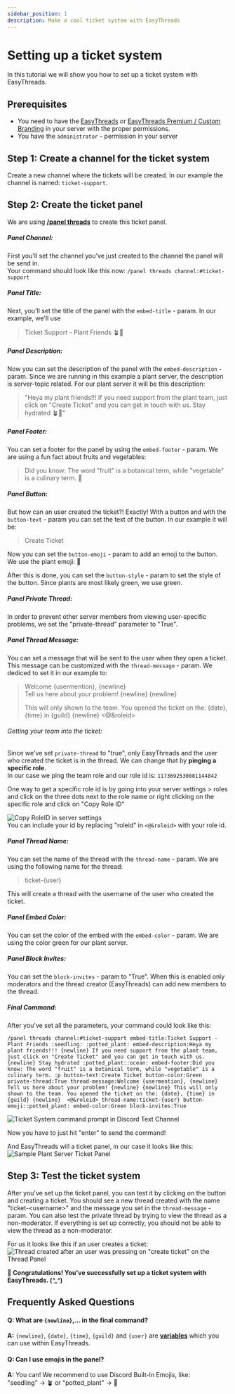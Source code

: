 ```yaml
---
sidebar_position: 1
description: Make a cool ticket system with EasyThreads
---
```


# Setting up a ticket system

In this tutorial we will show you how to set up a ticket system with EasyThreads.
## Prerequisites
- You need to have the [EasyThreads](https://ezsys.link/threads) or [EasyThreads Premium / Custom Branding](https://ezsys.link/premium) in your server with the proper permissions.
- You have the `administrator` - permission in your server
## Step 1: Create a channel for the ticket system
Create a new channel where the tickets will be created. In our example the channel is named: `ticket-support`.
## Step 2: Create the ticket panel
We are using **[/panel threads](/docs/panels/panel)** to create this ticket panel.
##### Panel Channel:
First you'll set the channel you've just created to the channel the panel will be send in.  
Your command should look like this now:
```/panel threads channel:#ticket-support```  

##### Panel Title:
Next, you'll set the title of the panel with the `embed-title` - param. In our example, we'll use 
> Ticket Support - Plant Friends 🪴🌱 

##### Panel Description:
Now you can set the description of the panel with the `embed-description` - param. Since we are running in this example a plant server, the description is server-topic related. For our plant server it will be this description:
> "Heya my plant friends!!!
If you need support from the plant team, just click on "Create Ticket" and you can get in touch with us.
Stay hydrated 🪴🌊"

##### Panel Footer:
You can set a footer for the panel by using the `embed-footer` - param. We are using a fun fact about fruits and vegetables:
> Did you know: The word "fruit" is a botanical term, while "vegetable" is a culinary term. 🌱

##### Panel Button:
But how can an user created the ticket?! Exactly! With a button and with the `button-text` - param you can set the text of the button. In our example it will be:
> Create Ticket  

Now you can set the `button-emoji` - param to add an emoji to the button. We use the plant emoji: 🌱

After this is done, you can set the `button-style` - param to set the style of the button. Since plants are most likely green, we use green.

##### Panel Private Thread:
In order to prevent other server members from viewing user-specific problems, we set the "private-thread" parameter to "True".

##### Panel Thread Message:
You can set a message that will be sent to the user when they open a ticket. This message can be customized with the `thread-message` - param. We dediced to set it in our example to:  
> Welcome \{usermention}, \{newline}   
Tell us here about your problem! \{newline} \{newline}  
> 
> This will only shown to the team.
You opened the ticket on the: \{date}, \{time} in \{guild} 
> \{newline}  \<@&roleid\>
###### Getting your team into the ticket:
Since we've set `private-thread` to "true", only EasyThreads and the user who created the ticket is in the thread. We can change that by **pinging a specific role**.  
In our case we ping the team role and our role id is: `1173692530081144842`

One way to get a specific role id is by going into your server settings > roles and click on the three dots next to the role name or right clicking on the specific role and click on "Copy Role ID"

![Copy RoleID in server settings](../../../static/img/BestPractices/TicketSystem/copy_roleid.png)  
You can include your id by replacing "roleid" in `<@&roleid>` with your role id.

##### Panel Thread Name:
You can set the name of the thread with the `thread-name` - param. We are using the following name for the thread:
> ticket-\{user}  

This will create a thread with the username of the user who created the ticket.

##### Panel Embed Color:
You can set the color of the embed with the `embed-color` - param. We are using the color green for our plant server.

##### Panel Block Invites:
You can set the `block-invites` - param to "True". When this is enabled only moderators and the thread creator (EasyThreads) can add new members to the thread.

##### Final Command:
After you've set all the parameters, your command could look like this:
```
/panel threads channel:#ticket-support embed-title:Ticket Support - Plant Friends :seedling: :potted_plant: embed-description:Heya my plant friends!!! {newline} If you need support from the plant team, just click on "Create Ticket" and you can get in touch with us. {newline} Stay hydrated :potted_plant::ocean: embed-footer:Did you know: The word "fruit" is a botanical term, while "vegetable" is a culinary term. :p button-text:Create Ticket button-color:Green private-thread:True thread-message:Welcome {usermention}, {newline} Tell us here about your problem! {newline} {newline} This will only shown to the team. You opened the ticket on the: {date}, {time} in {guild} {newline}  <@&roleid> thread-name:ticket-{user} button-emoji::potted_plant: embed-color:Green block-invites:True
```
![Ticket System command prompt in Discord Text Channel](../../../static/img/BestPractices/TicketSystem/command_prompt.png)

Now you have to just hit "enter" to send the command!

And EasyThreads will a ticket panel, in our case it looks like this:
![Sample Plant Server Ticket Panel](../../../static/img/BestPractices/TicketSystem/thread_panel.png)

## Step 3: Test the ticket system
After you've set up the ticket panel, you can test it by clicking on the button and creating a ticket.
You should see a new thread created with the name "ticket-\<username\>" and the message you
set in the `thread-message` - param.
You can also test the private thread by trying to view the thread as a non-moderator.
If everything is set up correctly, you should not be able to view the thread as a non-moderator.

For us it looks like this if an user creates a ticket:
![Thread created after an user was pressing on "create ticket" on the Thread Panel](../../../static/img/BestPractices/TicketSystem/thread_created.png)

**🎉 Congratulations! You've successfully set up a ticket system with EasyThreads. (*^_^*)**

## Frequently Asked Questions
#### Q: What are `{newline}`,... in the final command?  
**A:** `{newline}`, `{date}`, `{time}`, `{guild}` and `{user}` are **[variables](/docs/general/help#variables)** which you can use within EasyThreads.

#### Q: Can I use emojis in the panel?
**A:** You can! We recommend to use Discord Built-In Emojis, like:  
"seedling" -> 🪴 or  "potted_plant" -> 🌱 